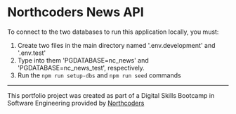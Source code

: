 # Northcoders News API

To connect to the two databases to run this application locally, you must:

1. Create two files in the main directory named '.env.development' and '.env.test'
2. Type into them 'PGDATABASE=nc_news' and 'PGDATABASE=nc_news_test', respectively.
3. Run the `npm run setup-dbs` and `npm run seed` commands



--- 

This portfolio project was created as part of a Digital Skills Bootcamp in Software Engineering provided by [Northcoders](https://northcoders.com/)
